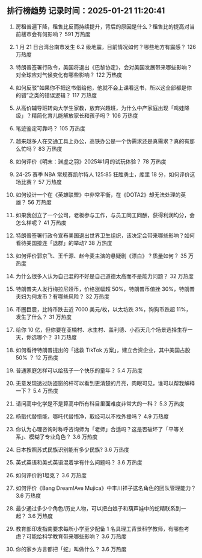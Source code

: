 
## 排行榜趋势 记录时间：2025-01-21 11:20:41
  
  1. 房租普遍下降，租售比反而持续提升，背后的原因是什么？租售比的提高对当前楼市会有何影响？ 591 万热度
    
  2. 1 月 21 日台湾台南市发生 6.2 级地震，目前情况如何？哪些地方有震感？ 126 万热度
    
  3. 特朗普签署行政令，美国将退出《巴黎协定》，会对美国发展带来哪些影响？对全球应对气候变化有哪些影响？ 122 万热度
    
  4. 如何反驳“如果你不把这书借给他，他就不会上课看这书，所以这全部都是你的错”之类的错误逻辑？ 117 万热度
    
  5. 从高价辅导班转向大学生家教，放弃兴趣班，为什么中产家庭出现「鸡娃降级」？精简化育儿能解放家长和孩子吗？ 106 万热度
    
  6. 笔迹鉴定可靠吗？ 105 万热度
    
  7. 越来越多人在交通工具上办公，高铁办公是一个伪需求还是真需求？真的有那么忙吗？ 83 万热度
    
  8. 如何评价《明末：渊虚之羽》2025年1月的试玩体验？ 78 万热度
    
  9. 24-25 赛季 NBA 常规赛凯尔特人 125:85 狂胜勇士，库里 18 分，如何评价这场比赛？ 57 万热度
    
  10. 如何设计一个在《英雄联盟》中非常平衡，在《DOTA2》却无法处理的英雄？ 56 万热度
    
  11. 如果我创立了一个公司，老板参与工作，与员工同工同酬，获得利润均分，会怎么样呢？ 41 万热度
    
  12. 特朗普签署行政令宣布美国退出世界卫生组织，该决定会带来哪些影响？如何看待美国接连「退群」的举动? 38 万热度
    
  13. 如何评价郭京飞、王千源、赵今麦主演的悬疑剧《漂白》？质量如何？ 35 万热度
    
  14. 为什么很多人认为自己混的不好是自己道德太高而不是能力问题？ 32 万热度
    
  15. 特朗普夫人发行梅拉尼娅币，价格涨幅超 50%，特朗普币值挫 30%，特朗普夫妇为何发币？有哪些风险？ 32 万热度
    
  16. 币圈巨震，比特币跌去近 7000 美元/枚，以太坊跌 3%，狗狗币跌超 11%，发生了什么？ 31 万热度
    
  17. 给你 10 亿，但你要在亚楠村、水生村、盖利德、小西天几个场景选择生存一天，你选哪个？ 31 万热度
    
  18. 如何看待特朗普提出的「拯救 TikTok 方案」，建立合资企业，其中美国占股 50% ？ 12 万热度
    
  19. 普通家庭怎样可以给孩子一个快乐的童年？ 5.4 万热度
    
  20. 无意发现透过防盗窗的杆可以看到更清楚的月亮，肉眼可见，谁可以帮我解释一下？ 5.4 万热度
    
  21. 请问高中化学是不是算高中所有科目里面难度非常大的一科？ 5.3 万热度
    
  22. 杨戬代替悟能，哪吒代替悟净，取经可以不找外援吗？ 4.9 万热度
    
  23. 你认为心理咨询时称呼咨询师为「老师」合适吗？这是否破坏了「平等关系」、模糊了专业角色？ 3.6 万热度
    
  24. 日本按照苏式民族识别能有多少民族? 3.6 万热度
    
  25. 英式英语和美式英语混着学有什么问题吗？ 3.6 万热度
    
  26. 如何评价豹1坦克？ 3.6 万热度
    
  27. 如何评价《Bang Dream!Ave Mujica》中丰川祥子这名角色的团队管理能力？ 3.6 万热度
    
  28. 最少通过多少个角色/历史人物，可以把白娘子和葫芦娃中的蛇精联系到一起？ 3.6 万热度
    
  29. 教育部印发指南要求每所小学至少配备 1 名具理工背景科学教师，有哪些考虑？可能给科学教育带来哪些影响？ 3.6 万热度
    
  30. 你的家乡方言都把「蛇」叫做什么？ 3.6 万热度
    